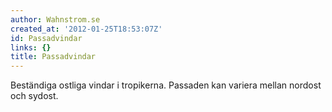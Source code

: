 ```yaml
---
author: Wahnstrom.se
created_at: '2012-01-25T18:53:07Z'
id: Passadvindar
links: {}
title: Passadvindar
---
```


Beständiga ostliga vindar i tropikerna. Passaden kan variera mellan nordost och sydost.